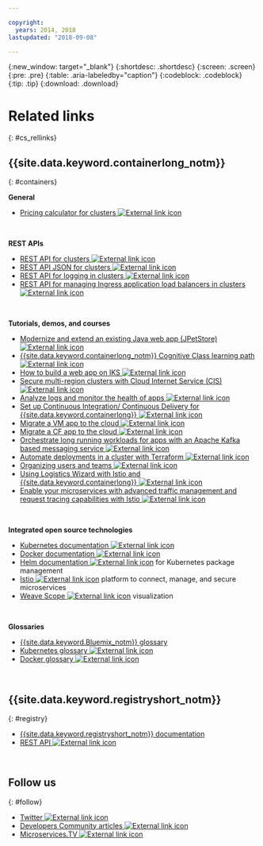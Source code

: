 ```yaml
---

copyright:
  years: 2014, 2018
lastupdated: "2018-09-08"

---
```


{:new_window: target="_blank"}
{:shortdesc: .shortdesc}
{:screen: .screen}
{:pre: .pre}
{:table: .aria-labeledby="caption"}
{:codeblock: .codeblock}
{:tip: .tip}
{:download: .download}




# Related links
{: #cs_rellinks}

## {{site.data.keyword.containerlong_notm}}
{: #containers}

**General**

- [Pricing calculator for clusters ![External link icon](../icons/launch-glyph.svg "External link icon")](https://console.bluemix.net/pricing/configure/iaas/containers-kubernetes)

<br />


**REST APIs**

- [REST API for clusters ![External link icon](../icons/launch-glyph.svg "External link icon")](https://containers.bluemix.net/swagger)
- [REST API JSON for clusters ![External link icon](../icons/launch-glyph.svg "External link icon")](https://containers.bluemix.net/swagger-api-json)
- [REST API for logging in clusters ![External link icon](../icons/launch-glyph.svg "External link icon")](https://us-south.containers.bluemix.net/swagger-logging/)
- [REST API for managing Ingress application load balancers in clusters ![External link icon](../icons/launch-glyph.svg "External link icon")](https://us-south.containers.bluemix.net/swagger-alb-api/)

<br />


**Tutorials, demos, and courses**

- [Modernize and extend an existing Java web app (JPetStore) ![External link icon](../icons/launch-glyph.svg "External link icon")](https://github.com/IBM-Cloud/jpetstore-kubernetes)
- [{{site.data.keyword.containerlong_notm}} Cognitive Class learning path ![External link icon](../icons/launch-glyph.svg "External link icon")](https://cognitiveclass.ai/learn/containers-k8s-and-istio-on-ibm-cloud/)
- [How to build a web app on IKS ![External link icon](../icons/launch-glyph.svg "External link icon")](https://console.bluemix.net/docs/tutorials/scalable-webapp-kubernetes.html#scalable-web-application-on-kubernetes)
- [Secure multi-region clusters with Cloud Internet Service (CIS) ![External link icon](../icons/launch-glyph.svg "External link icon")](https://console.bluemix.net/docs/tutorials/multi-region-k8s-cis.html#resilient-and-secure-multi-region-kubernetes-clusters-with-cloud-internet-services)
- [Analyze logs and monitor the health of apps ![External link icon](../icons/launch-glyph.svg "External link icon")](https://console.bluemix.net/docs/tutorials/kubernetes-log-analysis-kibana.html#analyze-logs-and-monitor-the-health-of-kubernetes-applications)
- [Set up Continuous Integration/ Continuous Delivery for {{site.data.keyword.containerlong}} ![External link icon](../icons/launch-glyph.svg "External link icon")](https://console.bluemix.net/docs/tutorials/continuous-deployment-to-kubernetes.html#continuous-deployment-to-kubernetes)
- [Migrate a VM app to the cloud ![External link icon](../icons/launch-glyph.svg "External link icon")](https://console.bluemix.net/docs/tutorials/vm-to-containers-and-kubernetes.html#moving-a-vm-based-app-to-kubernetes)
- [Migrate a CF app to the cloud ![External link icon](../icons/launch-glyph.svg "External link icon")](https://console.bluemix.net/docs/containers/cs_tutorials_cf.html#cf_tutorial)
- [Orchestrate long running workloads for apps with an Apache Kafka based messaging service ![External link icon](../icons/launch-glyph.svg "External link icon")](https://console.bluemix.net/docs/tutorials/pub-sub-object-storage.html#asynchronous-data-processing-using-object-storage-and-pub-sub-messaging)
- [Automate deployments in a cluster with Terraform ![External link icon](../icons/launch-glyph.svg "External link icon")](https://console.bluemix.net/docs/tutorials/plan-create-update-deployments.html#plan-create-and-update-deployment-environments)
- [Organizing users and teams ![External link icon](../icons/launch-glyph.svg "External link icon")](https://console.bluemix.net/docs/tutorials/users-teams-applications.html#best-practices-for-organizing-users-teams-applications)
- [Using Logistics Wizard with Istio and {{site.data.keyword.containerlong}} ![External link icon](../icons/launch-glyph.svg "External link icon")](https://github.com/IBM-Cloud/logistics-wizard-kubernetes)
- [Enable your microservices with advanced traffic management and request tracing capabilities with Istio ![External link icon](../icons/launch-glyph.svg "External link icon")](https://developer.ibm.com/code/patterns/manage-microservices-traffic-using-istio/)

<br />


**Integrated open source technologies**

- [Kubernetes documentation ![External link icon](../icons/launch-glyph.svg "External link icon")](https://kubernetes.io/)
- [Docker documentation ![External link icon](../icons/launch-glyph.svg "External link icon")](https://docs.docker.com/engine/)
- <a href="https://docs.helm.sh/helm/" target="_blank">Helm documentation <img src="../icons/launch-glyph.svg" alt="External link icon"></a> for Kubernetes package management
- [Istio ![External link icon](../icons/launch-glyph.svg "External link icon")](https://istio.io/) platform to connect, manage, and secure microservices
- [Weave Scope ![External link icon](../icons/launch-glyph.svg "External link icon")](https://www.weave.works/oss/scope/) visualization

<br />


**Glossaries**

- [{{site.data.keyword.Bluemix_notm}} glossary](/docs/overview/glossary/index.html#glossary)
- [Kubernetes glossary ![External link icon](../icons/launch-glyph.svg "External link icon")](https://kubernetes.io/docs/reference/glossary/?fundamental=true)
- [Docker glossary ![External link icon](../icons/launch-glyph.svg "External link icon")](https://docs.docker.com/glossary/)

<br />


## {{site.data.keyword.registryshort_notm}}
{: #registry}

- [{{site.data.keyword.registryshort_notm}} documentation](/docs/services/Registry/index.html)
- [REST API ![External link icon](../icons/launch-glyph.svg "External link icon")](https://registry.ng.bluemix.net/api/doc/)

<br />


## Follow us
{: #follow}

- [Twitter ![External link icon](../icons/launch-glyph.svg "External link icon")](https://twitter.com/hashtag/ibmcontainers)
- [Developers Community articles ![External link icon](../icons/launch-glyph.svg "External link icon")](https://www.ibm.com/blogs/bluemix/tag/containers/)
- [Microservices.TV ![External link icon](../icons/launch-glyph.svg "External link icon")](https://developer.ibm.com/tv/microservices/)

<br />

